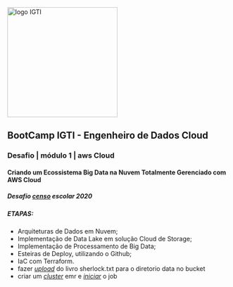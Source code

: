<img src="https://labpixel.com.br/digitalpixel/wp-content/uploads/2019/04/logo-igti-1.png" alt="logo IGTI" width="250"/>

## BootCamp IGTI - Engenheiro de Dados Cloud
### Desafio | módulo 1 | aws Cloud
#### Criando um Ecossistema Big Data na Nuvem Totalmente Gerenciado com AWS Cloud
##### Desafio [*censo*](https://github.com/elnataoliveira/cognizant-cloud-data-engineer/tree/main/datalake-dio/output) escolar 2020

##### ETAPAS:

  - Arquiteturas de Dados em Nuvem;
  - Implementação de Data Lake em solução Cloud de Storage;
  - Implementação de Processamento de Big Data;
  - Esteiras de Deploy, utilizando o Github;
  - IaC com Terraform.
  - fazer [*upload*](https://github.com/elnataoliveira/cognizant-cloud-data-engineer/blob/main/etl/s3_load.py) do livro sherlock.txt para o diretorio data no bucket
  - criar um [*cluster*](https://github.com/elnataoliveira/cognizant-cloud-data-engineer/blob/main/etl/dio-live-wordcount-test.py) emr e [*iniciar*](https://github.com/elnataoliveira/cognizant-cloud-data-engineer/blob/main/configure/load_init_jod.sh) o job
 

